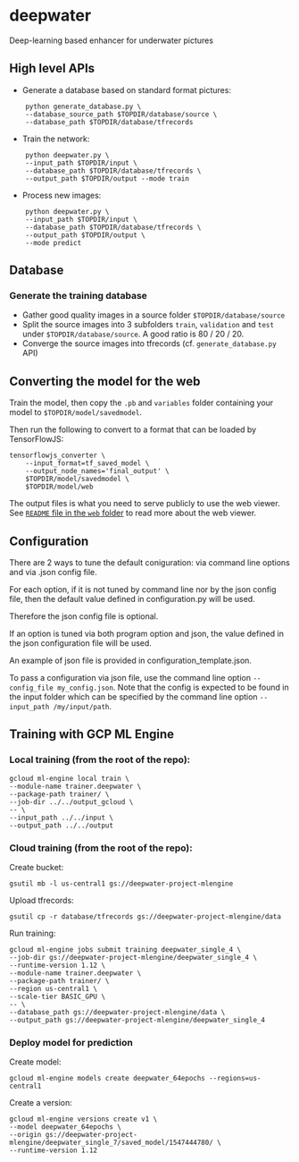 # deepwater
Deep-learning based enhancer for underwater pictures

## High level APIs
* Generate a database based on standard format pictures: 
```
    python generate_database.py \
    --database_source_path $TOPDIR/database/source \
    --database_path $TOPDIR/database/tfrecords
```
* Train the network: 
```
    python deepwater.py \
    --input_path $TOPDIR/input \
    --database_path $TOPDIR/database/tfrecords \
    --output_path $TOPDIR/output --mode train
```
* Process new images: 
```
    python deepwater.py \
    --input_path $TOPDIR/input \
    --database_path $TOPDIR/database/tfrecords \
    --output_path $TOPDIR/output \
    --mode predict
```


## Database
### Generate the training database
* Gather good quality images in a source folder `$TOPDIR/database/source`
* Split the source images into 3 subfolders `train`, `validation` and `test` under `$TOPDIR/database/source`. A good ratio is 80 / 20 / 20.
* Converge the source images into tfrecords (cf. `generate_database.py` API)

## Converting the model for the web

Train the model, then copy the `.pb` and `variables` folder containing your model to `$TOPDIR/model/savedmodel`.

Then run the following to convert to a format that can be loaded by TensorFlowJS:

    tensorflowjs_converter \
        --input_format=tf_saved_model \
        --output_node_names='final_output' \
        $TOPDIR/model/savedmodel \
        $TOPDIR/model/web

The output files is what you need to serve publicly to use the web viewer. See [`README` file in the `web` folder](web/README.md) to read more about the web viewer.

## Configuration

There are 2 ways to tune the default coniguration: via command line options and via .json config file.

For each option, if it is not tuned by command line nor by the json config file, then the default value defined in configuration.py will be used. 

Therefore the json config file is optional.

If an option is tuned via both program option and json, the value defined in the json configuration file will be used.

An example of json file is provided in configuration_template.json.

To pass a configuration via json file, use the command line option `--config_file my_config.json`. Note that the config is expected to be found in the input folder which can be specified by the command line option `--input_path /my/input/path`.

## Training with GCP ML Engine
### Local training (from the root of the repo):
```
gcloud ml-engine local train \
--module-name trainer.deepwater \
--package-path trainer/ \
--job-dir ../../output_gcloud \
-- \
--input_path ../../input \
--output_path ../../output
```
### Cloud training (from the root of the repo):
Create bucket:

    gsutil mb -l us-central1 gs://deepwater-project-mlengine

Upload tfrecords:

    gsutil cp -r database/tfrecords gs://deepwater-project-mlengine/data

Run training:
```
gcloud ml-engine jobs submit training deepwater_single_4 \
--job-dir gs://deepwater-project-mlengine/deepwater_single_4 \
--runtime-version 1.12 \
--module-name trainer.deepwater \
--package-path trainer/ \
--region us-central1 \
--scale-tier BASIC_GPU \
-- \
--database_path gs://deepwater-project-mlengine/data \
--output_path gs://deepwater-project-mlengine/deepwater_single_4
```
### Deploy model for prediction
Create model:
```
gcloud ml-engine models create deepwater_64epochs --regions=us-central1
```
Create a version:
```
gcloud ml-engine versions create v1 \
--model deepwater_64epochs \
--origin gs://deepwater-project-mlengine/deepwater_single_7/saved_model/1547444780/ \
--runtime-version 1.12
```
